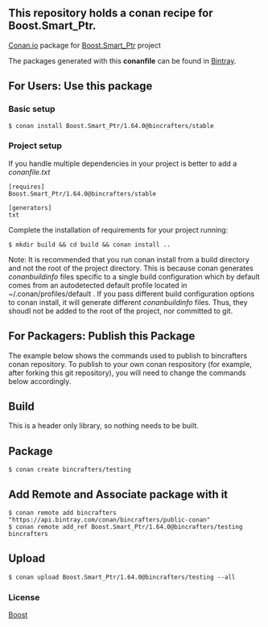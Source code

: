 ## This repository holds a conan recipe for Boost.Smart_Ptr.

[Conan.io](https://conan.io) package for [Boost.Smart_Ptr](https://github.com/Boostorg/Smart_Ptr) project

The packages generated with this **conanfile** can be found in [Bintray](https://bintray.com/bincrafters/public-conan/Boost.Smart_Ptr%3Abincrafters).

## For Users: Use this package

### Basic setup

    $ conan install Boost.Smart_Ptr/1.64.0@bincrafters/stable

### Project setup

If you handle multiple dependencies in your project is better to add a *conanfile.txt*

    [requires]
    Boost.Smart_Ptr/1.64.0@bincrafters/stable

    [generators]
    txt

Complete the installation of requirements for your project running:</small></span>

    $ mkdir build && cd build && conan install ..
	
Note: It is recommended that you run conan install from a build directory and not the root of the project directory.  This is because conan generates *conanbuildinfo* files specific to a single build configuration which by default comes from an autodetected default profile located in ~/.conan/profiles/default .  If you pass different build configuration options to conan install, it will generate different *conanbuildinfo* files.  Thus, they shoudl not be added to the root of the project, nor committed to git. 

## For Packagers: Publish this Package

The example below shows the commands used to publish to bincrafters conan repository. To publish to your own conan respository (for example, after forking this git repository), you will need to change the commands below accordingly. 

## Build  

This is a header only library, so nothing needs to be built.

## Package 

    $ conan create bincrafters/testing
	
## Add Remote and Associate package with it

	$ conan remote add bincrafters "https://api.bintray.com/conan/bincrafters/public-conan"
	$ conan remote add_ref Boost.Smart_Ptr/1.64.0@bincrafters/testing bincrafters

## Upload

    $ conan upload Boost.Smart_Ptr/1.64.0@bincrafters/testing --all

### License
[Boost](LICENSE)
